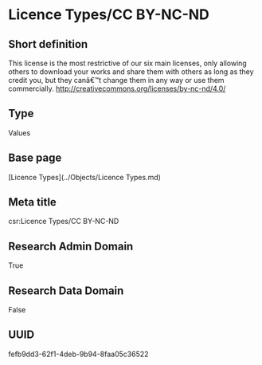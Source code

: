 # Licence Types/CC BY-NC-ND
## Short definition
This license is the most restrictive of our six main licenses, only allowing others to download your works and share them with others as long as they credit you, but they canâ€™t change them in any way or use them commercially. http://creativecommons.org/licenses/by-nc-nd/4.0/
## Type
Values
## Base page
[Licence Types](../Objects/Licence Types.md)
## Meta title
csr:Licence Types/CC BY-NC-ND
## Research Admin Domain
True
## Research Data Domain
False
## UUID
fefb9dd3-62f1-4deb-9b94-8faa05c36522
